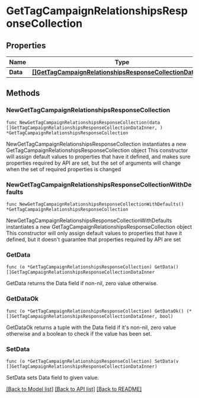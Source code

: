 # GetTagCampaignRelationshipsResponseCollection

## Properties

Name | Type | Description | Notes
------------ | ------------- | ------------- | -------------
**Data** | [**[]GetTagCampaignRelationshipsResponseCollectionDataInner**](GetTagCampaignRelationshipsResponseCollectionDataInner.md) |  | 

## Methods

### NewGetTagCampaignRelationshipsResponseCollection

`func NewGetTagCampaignRelationshipsResponseCollection(data []GetTagCampaignRelationshipsResponseCollectionDataInner, ) *GetTagCampaignRelationshipsResponseCollection`

NewGetTagCampaignRelationshipsResponseCollection instantiates a new GetTagCampaignRelationshipsResponseCollection object
This constructor will assign default values to properties that have it defined,
and makes sure properties required by API are set, but the set of arguments
will change when the set of required properties is changed

### NewGetTagCampaignRelationshipsResponseCollectionWithDefaults

`func NewGetTagCampaignRelationshipsResponseCollectionWithDefaults() *GetTagCampaignRelationshipsResponseCollection`

NewGetTagCampaignRelationshipsResponseCollectionWithDefaults instantiates a new GetTagCampaignRelationshipsResponseCollection object
This constructor will only assign default values to properties that have it defined,
but it doesn't guarantee that properties required by API are set

### GetData

`func (o *GetTagCampaignRelationshipsResponseCollection) GetData() []GetTagCampaignRelationshipsResponseCollectionDataInner`

GetData returns the Data field if non-nil, zero value otherwise.

### GetDataOk

`func (o *GetTagCampaignRelationshipsResponseCollection) GetDataOk() (*[]GetTagCampaignRelationshipsResponseCollectionDataInner, bool)`

GetDataOk returns a tuple with the Data field if it's non-nil, zero value otherwise
and a boolean to check if the value has been set.

### SetData

`func (o *GetTagCampaignRelationshipsResponseCollection) SetData(v []GetTagCampaignRelationshipsResponseCollectionDataInner)`

SetData sets Data field to given value.



[[Back to Model list]](../README.md#documentation-for-models) [[Back to API list]](../README.md#documentation-for-api-endpoints) [[Back to README]](../README.md)


